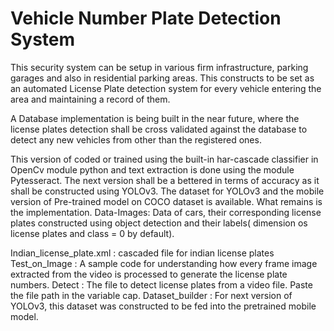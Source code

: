 # Vehicle Number Plate Detection System
This security system can be setup in various firm infrastructure, parking garages and also in residential parking areas. This constructs to be set as an automated License Plate detection system for every vehicle entering the area and maintaining a record of them.

A Database implementation is being built in the near future, where the license plates detection shall be cross validated against the database to detect any new vehicles from other than the registered ones.

This version of coded or trained using the built-in har-cascade classifier in OpenCv module python and text extraction is done using the module Pytesseract. The next version shall be a bettered in terms of accuracy as it shall be constructed using YOLOv3. The dataset for YOLOv3 and the mobile version of Pre-trained model on COCO dataset is available. What remains is the implementation. Data-Images: Data of cars, their corresponding license plates constructed using object detection and their labels( dimension os license plates and class = 0 by default).

Indian_license_plate.xml : cascaded file for indian license plates
Test_on_Image : A sample code for understanding how every frame image extracted
from the video is processed to generate the license plate numbers. Detect : The file to detect license plates from a video file. Paste the file path in the variable cap.
Dataset_builder : For next version of YOLOv3, this dataset was constructed to be fed into the pretrained mobile model.
